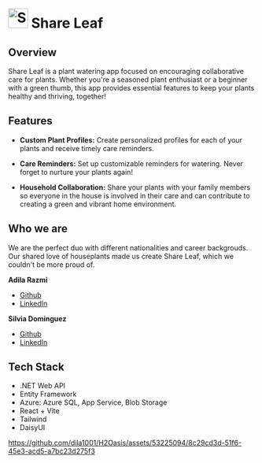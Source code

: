 # <img src="https://i.ibb.co/ftL1BFb/Vector.png" alt="Share Leaf Logo" width="40" /> Share Leaf

## Overview

Share Leaf is a plant watering app focused on encouraging collaborative care for plants. Whether you're a seasoned plant enthusiast or a beginner with a green thumb, this app provides essential features to keep your plants healthy and thriving, together!

## Features

- **Custom Plant Profiles:** Create personalized profiles for each of your plants and receive timely care reminders.

- **Care Reminders:** Set up customizable reminders for watering. Never forget to nurture your plants again!

- **Household Collaboration:** Share your plants with your family members so everyone in the house is involved in their care and can contribute to creating a green and vibrant home environment.

## Who we are

We are the perfect duo with different nationalities and career backgrouds. Our shared love of houseplants made us create Share Leaf, which we couldn't be more proud of.

**Adila Razmi**
- <a href="https://github.com/dila1001">Github</a>
- <a href="https://www.linkedin.com/in/adila-razmi-878a01177/">LinkedIn</a>

**Silvia Dominguez**
- <a href="https://github.com/silviadmgz">Github</a>
- <a href="https://www.linkedin.com/in/silviadmgz/">LinkedIn</a>

## Tech Stack

- .NET Web API
- Entity Framework
- Azure: Azure SQL, App Service, Blob Storage
- React + Vite
- Tailwind
- DaisyUI


https://github.com/dila1001/H2Oasis/assets/53225094/8c29cd3d-51f6-45e3-acd5-a7bc23d275f3

